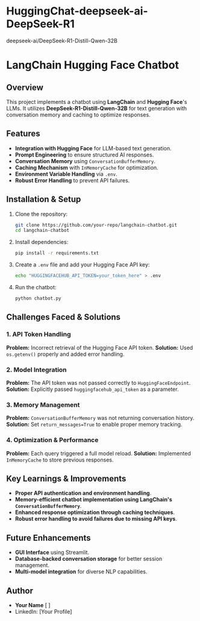 # HuggingChat-deepseek-ai-DeepSeek-R1
deepseek-ai/DeepSeek-R1-Distill-Qwen-32B


# LangChain Hugging Face Chatbot

## Overview
This project implements a chatbot using **LangChain** and **Hugging Face**'s LLMs. It utilizes **DeepSeek-R1-Distill-Qwen-32B** for text generation with conversation memory and caching to optimize responses.

## Features
- **Integration with Hugging Face** for LLM-based text generation.
- **Prompt Engineering** to ensure structured AI responses.
- **Conversation Memory** using `ConversationBufferMemory`.
- **Caching Mechanism** with `InMemoryCache` for optimization.
- **Environment Variable Handling** via `.env`.
- **Robust Error Handling** to prevent API failures.

## Installation & Setup
1. Clone the repository:
   ```bash
   git clone https://github.com/your-repo/langchain-chatbot.git
   cd langchain-chatbot
   ```
2. Install dependencies:
   ```bash
   pip install -r requirements.txt
   ```
3. Create a `.env` file and add your Hugging Face API key:
   ```bash
   echo "HUGGINGFACEHUB_API_TOKEN=your_token_here" > .env
   ```
4. Run the chatbot:
   ```bash
   python chatbot.py
   ```

## Challenges Faced & Solutions
### 1. API Token Handling
**Problem:** Incorrect retrieval of the Hugging Face API token.
**Solution:** Used `os.getenv()` properly and added error handling.

### 2. Model Integration
**Problem:** The API token was not passed correctly to `HuggingFaceEndpoint`.
**Solution:** Explicitly passed `huggingfacehub_api_token` as a parameter.

### 3. Memory Management
**Problem:** `ConversationBufferMemory` was not returning conversation history.
**Solution:** Set `return_messages=True` to enable proper memory tracking.

### 4. Optimization & Performance
**Problem:** Each query triggered a full model reload.
**Solution:** Implemented `InMemoryCache` to store previous responses.

## Key Learnings & Improvements
- **Proper API authentication and environment handling**.
- **Memory-efficient chatbot implementation using LangChain's `ConversationBufferMemory`**.
- **Enhanced response optimization through caching techniques**.
- **Robust error handling to avoid failures due to missing API keys**.

## Future Enhancements
- **GUI Interface** using Streamlit.
- **Database-backed conversation storage** for better session management.
- **Multi-model integration** for diverse NLP capabilities.

## Author
- **Your Name** [ ]
- LinkedIn: [Your Profile]



